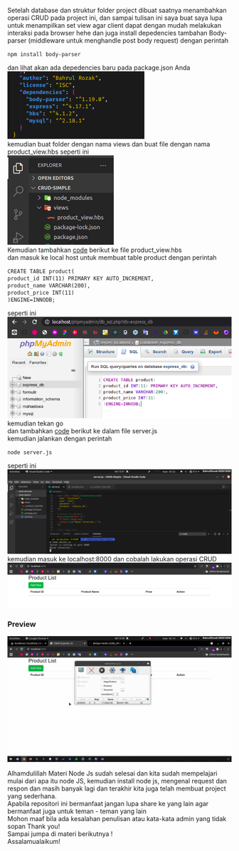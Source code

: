 Setelah database dan struktur folder project dibuat saatnya menambahkan operasi CRUD pada project ini, dan sampai tulisan ini saya buat saya lupa untuk menampilkan set view agar client dapat dengan mudah melakukan interaksi pada browser hehe dan juga install depedencies tambahan Body-parser (middleware untuk menghandle post body request) dengan perintah
```
npm install body-parser
```
dan lihat akan ada depedencies baru pada package.json Anda <br>
![](https://github.com/Bahrul-Rozak/Belajar-Node-JS/blob/main/08_CRUD_Operation/image/depedencies.png) <br>
kemudian buat folder dengan nama views dan buat file dengan nama product_view.hbs seperti ini <br>
![](https://github.com/Bahrul-Rozak/Belajar-Node-JS/blob/main/08_CRUD_Operation/image/folder.png)<br>
Kemudian tambahkan [code](https://github.com/Bahrul-Rozak/Belajar-Node-JS/blob/main/08_CRUD_Operation/source-code/views/product_view.hbs) berikut ke file product_view.hbs <br>
dan masuk ke local host untuk membuat table product dengan perintah 
```
CREATE TABLE product(
product_id INT(11) PRIMARY KEY AUTO_INCREMENT,
product_name VARCHAR(200),
product_price INT(11) 
)ENGINE=INNODB;
```
seperti ini <br>
![](https://github.com/Bahrul-Rozak/Belajar-Node-JS/blob/main/08_CRUD_Operation/image/localhost.png)<br>
kemudian tekan go <br>
dan tambahkan [code](https://github.com/Bahrul-Rozak/Belajar-Node-JS/blob/main/08_CRUD_Operation/source-code/server.js) berikut ke dalam file server.js <br>
kemudian jalankan dengan perintah 
```
node server.js
```
seperti ini <br>
![](https://github.com/Bahrul-Rozak/Belajar-Node-JS/blob/main/08_CRUD_Operation/image/run.png)
kemudian masuk ke localhost:8000 dan cobalah lakukan operasi CRUD <br>
![](https://github.com/Bahrul-Rozak/Belajar-Node-JS/blob/main/08_CRUD_Operation/image/CRUD.png) <br>

### Preview
![](https://github.com/Bahrul-Rozak/Belajar-Node-JS/blob/main/08_CRUD_Operation/image/CRUD.gif)<br>

Alhamdulillah Materi Node Js sudah selesai dan kita sudah mempelajari mulai dari apa itu node JS, kemudian install node js, mengenal request dan respon dan masih banyak lagi dan terakhir kita juga telah membuat project yang sederhana. <br>
Apabila repositori ini bermanfaat jangan lupa share ke yang lain agar bermanfaat juga untuk teman - teman yang lain<br>
Mohon maaf bila ada kesalahan penulisan atau kata-kata admin yang tidak sopan
Thank you! <br>
Sampai jumpa di materi berikutnya ! <br>
Assalamualaikum!


